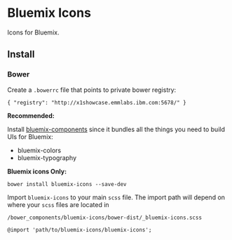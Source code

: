 # Bluemix Icons

Icons for Bluemix.

## Install

### Bower

Create a `.bowerrc` file that points to private bower registry:

```
{ "registry": "http://x1showcase.emmlabs.ibm.com:5678/" }
```

**Recommended:**

Install [bluemix-components](https://github.ibm.com/Bluemix/bluemix-components) since it bundles all the things you need to build UIs for Bluemix:
- bluemix-colors
- bluemix-typography

**Bluemix icons Only:**

```
bower install bluemix-icons --save-dev
```


Import `bluemix-icons` to your main `scss` file.
The import path will depend on where your `scss` files are located in
```
/bower_components/bluemix-icons/bower-dist/_bluemix-icons.scss
```

`@import 'path/to/bluemix-icons/bluemix-icons';`
